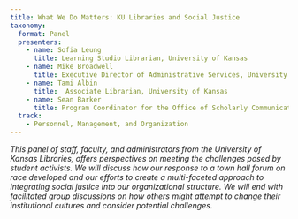```yaml
---
title: What We Do Matters: KU Libraries and Social Justice
taxonomy:
  format: Panel
  presenters:
    - name: Sofia Leung
      title: Learning Studio Librarian, University of Kansas
    - name: Mike Broadwell
      title: Executive Director of Administrative Services, University of Kansas
    - name: Tami Albin
      title:  Associate Librarian, University of Kansas
    - name: Sean Barker
      title: Program Coordinator for the Office of Scholarly Communication and Copyright, University of Kansas
  track:
    - Personnel, Management, and Organization
---
```

_This panel of staff, faculty, and administrators from the University of Kansas Libraries, offers perspectives on meeting the challenges posed by student activists. We will discuss how our response to a town hall forum on race developed and our efforts to create a multi-faceted approach to integrating social justice into our organizational structure. We will end with facilitated group discussions on how others might attempt to change their institutional cultures and consider potential challenges._